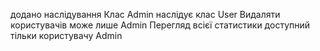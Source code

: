 додано наслідування
Клас Admin наслідує клас User
Видаляти користувачів може лише Admin
Перегляд всієї статистики доступний тільки користувачу Admin
